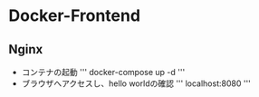 # Docker-Frontend
## Nginx
- コンテナの起動
'''
docker-compose up -d
'''
- ブラウザへアクセスし、hello worldの確認
'''
localhost:8080
'''

